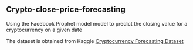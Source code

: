 ## Crypto-close-price-forecasting
Using the Facebook Prophet model model to predict the closing value for a cryptocurrency on a given date

The dataset is obtained from Kaggle  <a href="https://www.kaggle.com/competitions/g-research-crypto-forecasting/data"> Cryptocurrency Forecasting Dataset </a>
